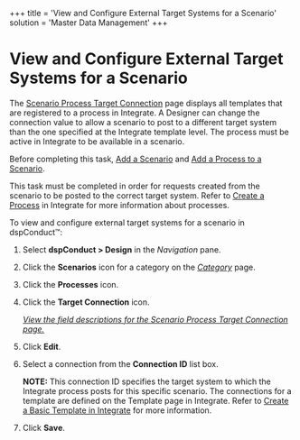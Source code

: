 +++
title = 'View and Configure External Target Systems for a Scenario'
solution = 'Master Data Management'
+++

# View and Configure External Target Systems for a Scenario

The [Scenario Process Target
Connection](../Page_Desc/Scenario_Process_Target_Connection) page
displays all templates that are registered to a process in Integrate. A
Designer can change the connection value to allow a scenario to post to
a different target system than the one specified at the Integrate
template level. The process must be active in Integrate to be available
in a scenario.

Before completing this task, [Add a Scenario](Add_Scenario) and [Add
a Process to a Scenario](Add_an_Integrate_Process_to_a_Scenario).

This task must be completed in order for requests created from the
scenario to be posted to the correct target system. Refer to [Create a
Process](../../../Platform/Integrate/Use_Cases/Create_a_Process) in
Integrate for more information about processes.

To view and configure external target systems for a scenario in
dspConduct™:

1.  Select <span style="font-weight: bold;">dspConduct \> Design</span>
    in the *Navigation* pane.

2.  Click the **Scenarios** icon for a category on the
    *[Category](../Page_Desc/Category_H)* page.

3.  Click the **Processes** icon.

4.  Click the **Target Connection** icon.
    
    *[View the field descriptions for the Scenario Process Target
    Connection
    page.](../Page_Desc/Scenario_Process_Target_Connection)*

5.  Click **Edit**.

6.  Select a connection from the **Connection ID** list box.
    
    **NOTE:** This connection ID specifies the target system to which
    the Integrate process posts for this specific scenario. The
    connections for a template are defined on the Template page in
    Integrate. Refer to [Create a Basic Template in
    Integrate](../../../Platform/Integrate/Use_Cases/Create_a_Basic_Template)
    for more information.

7.  Click **Save**.
